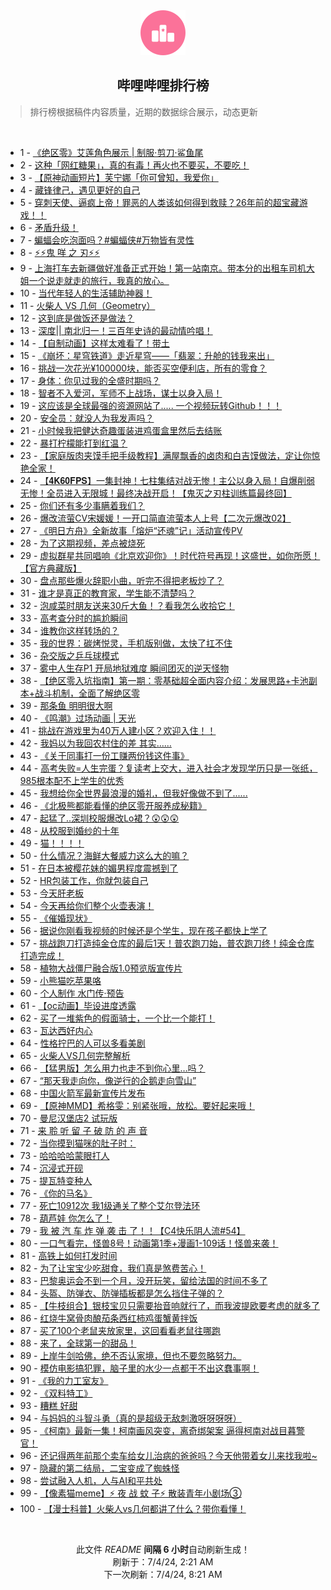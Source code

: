 <div align="center">
    <img src="./assets/icon_rank.png" alt="logo" />
    <h2>哔哩哔哩排行榜</h>
</div>

> 排行榜根据稿件内容质量，近期的数据综合展示，动态更新

<br />

<ul><li><span>1 - <a href=https://www.bilibili.com/BV1p1421C7RR>《绝区零》艾莲角色展示 | 制服·剪刀·鲨鱼尾</a></span></li><li><span>2 - <a href=https://www.bilibili.com/BV14w4m1a79e>这种「网红糖果」，真的有毒！再火也不要买，不要吃！</a></span></li><li><span>3 - <a href=https://www.bilibili.com/BV1C1421C71P>【原神动画短片】芙宁娜「你可曾知，我爱你」</a></span></li><li><span>4 - <a href=https://www.bilibili.com/BV1sS411A7xz>藏锋律己，遇见更好的自己</a></span></li><li><span>5 - <a href=https://www.bilibili.com/BV1JZ421T7kK>穿刺天使、逼疯上帝！罪恶的人类该如何得到救赎？26年前的超宝藏游戏！！</a></span></li><li><span>6 - <a href=https://www.bilibili.com/BV1Kz421B7vS>矛盾升级！</a></span></li><li><span>7 - <a href=https://www.bilibili.com/BV1Js421M7Wn>蝙蝠会吃泡面吗？#蝙蝠侠#万物皆有灵性</a></span></li><li><span>8 - <a href=https://www.bilibili.com/BV1Ys421T72u>⚡️⚡️鬼 咩 之 刃⚡️⚡️</a></span></li><li><span>9 - <a href=https://www.bilibili.com/BV15M4m1m7n8>上海打车去新疆做好准备正式开始！第一站南京。带本分的出租车司机大姐一个说走就走的旅行，我真的放心。</a></span></li><li><span>10 - <a href=https://www.bilibili.com/BV1ui421v7ge>当代年轻人的生活辅助神器！</a></span></li><li><span>11 - <a href=https://www.bilibili.com/BV1hs421T7g8>火柴人 VS 几何（Geometry）</a></span></li><li><span>12 - <a href=https://www.bilibili.com/BV1gi421v74j>这到底是做饭还是做法？</a></span></li><li><span>13 - <a href=https://www.bilibili.com/BV1fw4m1Y7VD>深度|| 南北归一！三百年史诗的最动情吟唱！</a></span></li><li><span>14 - <a href=https://www.bilibili.com/BV11f421Q7ed>【自制动画】这样太难看了！带土</a></span></li><li><span>15 - <a href=https://www.bilibili.com/BV1nT421k75K>《崩坏：星穹铁道》走近星穹——「翡翠：升舱的钱我来出」</a></span></li><li><span>16 - <a href=https://www.bilibili.com/BV11i421a7wD>挑战一次花光¥100000块，能否买空便利店，所有的零食？</a></span></li><li><span>17 - <a href=https://www.bilibili.com/BV1hf421B7mi>身体：你见过我的全盛时期吗？</a></span></li><li><span>18 - <a href=https://www.bilibili.com/BV1Xb421H7QQ>智者不入爱河，军师不上战场，谋士以身入局！</a></span></li><li><span>19 - <a href=https://www.bilibili.com/BV1Ys421T7x8>这应该是全球最强的资源网站了..... 一个视频玩转Github！！！</a></span></li><li><span>20 - <a href=https://www.bilibili.com/BV18S411c7qZ>安全员：就没人为我发声吗？</a></span></li><li><span>21 - <a href=https://www.bilibili.com/BV1js421M7ZW>小时候我把健达奇趣蛋装进鸡蛋盒里然后去结账</a></span></li><li><span>22 - <a href=https://www.bilibili.com/BV19Z421M7QJ>暴打柠檬能打到红温？</a></span></li><li><span>23 - <a href=https://www.bilibili.com/BV1wS421o78N>【家庭版肉夹馍手把手级教程】满屋飘香的卤肉和白吉馍做法，定让你惊艳全家！</a></span></li><li><span>24 - <a href=https://www.bilibili.com/BV1h1421r7yZ>【𝟒𝐊𝟔𝟎𝐅𝐏𝐒】一集封神！七柱集结对战无惨！主公以身入局！自爆削弱无惨！全员进入无限城！最终决战开启！【鬼灭之刃柱训练篇最终回】</a></span></li><li><span>25 - <a href=https://www.bilibili.com/BV136421f7gM>你们还有多少事瞒着我们？</a></span></li><li><span>26 - <a href=https://www.bilibili.com/BV14f421Q77B>爆改流萤CV宋媛媛！一开口简直流萤本人上号【二次元爆改02】</a></span></li><li><span>27 - <a href=https://www.bilibili.com/BV1uZ421u78E>《明日方舟》全新故事「熔炉“还魂”记」活动宣传PV</a></span></li><li><span>28 - <a href=https://www.bilibili.com/BV1Px4y187nX>为了这期视频，差点被烧死</a></span></li><li><span>29 - <a href=https://www.bilibili.com/BV1Sm42137HV>虚拟群星共同唱响《北京欢迎你》！时代符号再现！这盛世，如你所愿！【官方典藏版】</a></span></li><li><span>30 - <a href=https://www.bilibili.com/BV1f4421S7VS>盘点那些爆火辞职小曲，听完不得把老板炒了？</a></span></li><li><span>31 - <a href=https://www.bilibili.com/BV1sf421B7Tz>谁才是真正的教育家，学生能不清楚吗？</a></span></li><li><span>32 - <a href=https://www.bilibili.com/BV1Yy411q7cp>泡咸菜时朋友送来30斤大鱼！？看我怎么收拾它！</a></span></li><li><span>33 - <a href=https://www.bilibili.com/BV1dm421V7zS>高考查分时的尴尬瞬间</a></span></li><li><span>34 - <a href=https://www.bilibili.com/BV1Vr421F7Qr>谁教你这样转场的？</a></span></li><li><span>35 - <a href=https://www.bilibili.com/BV1PM4m127wv>我的世界：碳烤悦灵，手机版别做，太快了扛不住</a></span></li><li><span>36 - <a href=https://www.bilibili.com/BV1wS421o7Yw>杂交版之乒乓球模式</a></span></li><li><span>37 - <a href=https://www.bilibili.com/BV1Rw4m1e7Fg>雾中人生存P1 开局地狱难度 瞬间团灭的逆天怪物</a></span></li><li><span>38 - <a href=https://www.bilibili.com/BV1nE421N7rS>【绝区零入坑指南】第一期：零基础超全面内容介绍：发展思路+卡池副本+战斗机制，全面了解绝区零</a></span></li><li><span>39 - <a href=https://www.bilibili.com/BV1uM4m1U7rg>那条鱼 明明很大啊</a></span></li><li><span>40 - <a href=https://www.bilibili.com/BV1eM4m1m7zs>《鸣潮》过场动画 | 天光</a></span></li><li><span>41 - <a href=https://www.bilibili.com/BV1ET421Y7pJ>挑战在游戏里为40万人建小区？欢迎入住！！</a></span></li><li><span>42 - <a href=https://www.bilibili.com/BV1K1421k7zp>我妈以为我回农村住的差 其实……</a></span></li><li><span>43 - <a href=https://www.bilibili.com/BV19x4y1x7th>《关于同事打一份工赚两份钱这件事》</a></span></li><li><span>44 - <a href=https://www.bilibili.com/BV1Gf421z7Px>高考失败=人生完蛋？复读考上交大，进入社会才发现学历只是一张纸，985根本配不上学生的优秀</a></span></li><li><span>45 - <a href=https://www.bilibili.com/BV1sJ4m1M7B6>我想给你全世界最浪漫的婚礼，但我好像做不到了......</a></span></li><li><span>46 - <a href=https://www.bilibili.com/BV1sJ4m1u7Gi>《北极熊都能看懂的绝区零开服养成秘籍》</a></span></li><li><span>47 - <a href=https://www.bilibili.com/BV1Km42157Zg>起猛了..深圳校服爆改Lo裙？😲😲😲</a></span></li><li><span>48 - <a href=https://www.bilibili.com/BV1Z1421r7yw>从校服到婚纱的十年</a></span></li><li><span>49 - <a href=https://www.bilibili.com/BV1Kw4m1e7FW>猫！！！！</a></span></li><li><span>50 - <a href=https://www.bilibili.com/BV1Q1421C7jT>什么情况？海鲜大餐威力这么大的嘛？</a></span></li><li><span>51 - <a href=https://www.bilibili.com/BV1Hw4m1e7G2>在日本被樱花妹的媚男程度震撼到了</a></span></li><li><span>52 - <a href=https://www.bilibili.com/BV11r421F7pA>HR包装工作，你就包装自己</a></span></li><li><span>53 - <a href=https://www.bilibili.com/BV1rz421B7k4>今天肝老板</a></span></li><li><span>54 - <a href=https://www.bilibili.com/BV1mi421e7UF>今天再给你们整个火壶表演！</a></span></li><li><span>55 - <a href=https://www.bilibili.com/BV1Bf421B7ny>《催婚现状》</a></span></li><li><span>56 - <a href=https://www.bilibili.com/BV1Bx4y147M3>据说你刚看我视频的时候还是个学生，现在孩子都快上学了</a></span></li><li><span>57 - <a href=https://www.bilibili.com/BV1Qr421F7Fk>挑战跑刀打造纯金仓库的最后1天！普农跑刀始，普农跑刀终！纯金仓库打造完成！</a></span></li><li><span>58 - <a href=https://www.bilibili.com/BV114421Q7yh>植物大战僵尸融合版1.0预览版宣传片</a></span></li><li><span>59 - <a href=https://www.bilibili.com/BV161421r7w1>小熊猫吃苹果咯</a></span></li><li><span>60 - <a href=https://www.bilibili.com/BV1uJ4m1u7ef>个人制作 水门传·预告</a></span></li><li><span>61 - <a href=https://www.bilibili.com/BV18S411A7Cn>【oc动画】毕设进度透露</a></span></li><li><span>62 - <a href=https://www.bilibili.com/BV1pf421B7hL>买了一堆紫色的假面骑士，一个比一个能打！</a></span></li><li><span>63 - <a href=https://www.bilibili.com/BV1dw4m1Y7cT>瓦达西好内心</a></span></li><li><span>64 - <a href=https://www.bilibili.com/BV18m421V7Kc>性格拧巴的人可以多看美剧</a></span></li><li><span>65 - <a href=https://www.bilibili.com/BV1Uw4m1Y7N3>火柴人VS几何完整解析</a></span></li><li><span>66 - <a href=https://www.bilibili.com/BV1h6421Z7MZ>【猛男版】怎么用力也走不到你心里…吗？</a></span></li><li><span>67 - <a href=https://www.bilibili.com/BV1us421M73k>“那天我走向你，像逆行的企鹅走向雪山”</a></span></li><li><span>68 - <a href=https://www.bilibili.com/BV1vr421F7bn>中国火箭军最新宣传片发布</a></span></li><li><span>69 - <a href=https://www.bilibili.com/BV1D1421r7M9>【原神MMD】希格雯：别紧张哦，放松。要好起来哦！</a></span></li><li><span>70 - <a href=https://www.bilibili.com/BV1NE421N7eg>曼尼汉堡店2 试玩版</a></span></li><li><span>71 - <a href=https://www.bilibili.com/BV1n4421D7ar>来 聆 听 留 子 破 防 的 声 音</a></span></li><li><span>72 - <a href=https://www.bilibili.com/BV1bS411A7Z8>当你摸到猫咪的肚子时：</a></span></li><li><span>73 - <a href=https://www.bilibili.com/BV1ES411A7JP>哈哈哈哈蒙眼打人</a></span></li><li><span>74 - <a href=https://www.bilibili.com/BV1Vm42157yH>沉浸式开砚</a></span></li><li><span>75 - <a href=https://www.bilibili.com/BV1LT421a7jt>提瓦特变种人</a></span></li><li><span>76 - <a href=https://www.bilibili.com/BV1Bb421H7gv>《你的马名》</a></span></li><li><span>77 - <a href=https://www.bilibili.com/BV15b421n7AX>死亡10912次 我1级通关了整个艾尔登法环</a></span></li><li><span>78 - <a href=https://www.bilibili.com/BV1Br421F7Q4>葫芦娃 你怎么了！</a></span></li><li><span>79 - <a href=https://www.bilibili.com/BV1Yz421z7Bb>我 被 汽 车 炸 弹 袭 击 了！！【C4快乐阴人流#54】</a></span></li><li><span>80 - <a href=https://www.bilibili.com/BV1BE421N71d>一口气看完，怪兽8号！动画第1季+漫画1-109话！怪兽来袭！</a></span></li><li><span>81 - <a href=https://www.bilibili.com/BV1ST421r73b>高铁上如何打发时间</a></span></li><li><span>82 - <a href=https://www.bilibili.com/BV1c1421875c>为了让宝宝少吃甜食，我们真是煞费苦心！</a></span></li><li><span>83 - <a href=https://www.bilibili.com/BV1r1421C7xY>巴黎奥运会不到一个月，没开玩笑，留给法国的时间不多了</a></span></li><li><span>84 - <a href=https://www.bilibili.com/BV1ox4y147wQ>头盔、防弹衣、防弹插板都是怎么挡住子弹的？</a></span></li><li><span>85 - <a href=https://www.bilibili.com/BV1sM4m1m7AB>【牛枝组合】银枝宝贝只需要抬音响就行了，而我波提欧要考虑的就多了</a></span></li><li><span>86 - <a href=https://www.bilibili.com/BV1nW421d7xV>红烧牛窝骨肉酿茄条西红柿鸡蛋蟹黄拌饭</a></span></li><li><span>87 - <a href=https://www.bilibili.com/BV1Un4y1X7Q9>买了100个老鼠夹放家里，这回看看老鼠往哪跑</a></span></li><li><span>88 - <a href=https://www.bilibili.com/BV1cs421M7Mq>来了，全球第一的甜品！</a></span></li><li><span>89 - <a href=https://www.bilibili.com/BV11J4m1u7GZ>上岸牛剑哈佛，绝不否认家境，但也不要忽略努力。</a></span></li><li><span>90 - <a href=https://www.bilibili.com/BV1pz421z77A>模仿电影搞犯罪，脑子里的水少一点都干不出这蠢事啊！</a></span></li><li><span>91 - <a href=https://www.bilibili.com/BV1Bn4y1X7BM>《我的力工室友》</a></span></li><li><span>92 - <a href=https://www.bilibili.com/BV1vm421G7hE>《双料特工》</a></span></li><li><span>93 - <a href=https://www.bilibili.com/BV1WS411A7e6>糟糕 好甜</a></span></li><li><span>94 - <a href=https://www.bilibili.com/BV13Z421T7Av>与妈妈的斗智斗勇（真的是超级无敌刺激呀呀呀呀）</a></span></li><li><span>95 - <a href=https://www.bilibili.com/BV11b421H71K>《柯南》最新一集！柯南画风突变，离奇绑架案 逼得柯南对战目暮警官！</a></span></li><li><span>96 - <a href=https://www.bilibili.com/BV1ky411z7ST>还记得两年前那个卖车给女儿治病的爸爸吗？今天他带着女儿来找我啦~</a></span></li><li><span>97 - <a href=https://www.bilibili.com/BV1yz421B7N5>隐藏的第二结局，二宝变成了蜘蛛怪</a></span></li><li><span>98 - <a href=https://www.bilibili.com/BV19y411q7tg>尝试融入人机，人与AI和平共处</a></span></li><li><span>99 - <a href=https://www.bilibili.com/BV1rf421Q73J>【像素猫meme】⚡ 夜 战 蚊 子⚡ 散装青年小剧场③</a></span></li><li><span>100 - <a href=https://www.bilibili.com/BV1Bm42137WU>【漫士科普】火柴人vs几何都讲了什么？带你看懂！</a></span></li></ul>

<br />

<p align=center>此文件 <i>README</i> <b>间隔 6 小时</b>自动刷新生成！<br>刷新于：7/4/24, 2:21 AM<br>下一次刷新：7/4/24, 8:21 AM</p>